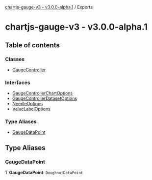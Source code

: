 [chartjs-gauge-v3 - v3.0.0-alpha.1](README.md) / Exports

# chartjs-gauge-v3 - v3.0.0-alpha.1

## Table of contents

### Classes

- [GaugeController](classes/GaugeController.md)

### Interfaces

- [GaugeControllerChartOptions](interfaces/GaugeControllerChartOptions.md)
- [GaugeControllerDatasetOptions](interfaces/GaugeControllerDatasetOptions.md)
- [NeedleOptions](interfaces/NeedleOptions.md)
- [ValueLabelOptions](interfaces/ValueLabelOptions.md)

### Type Aliases

- [GaugeDataPoint](modules.md#gaugedatapoint)

## Type Aliases

### GaugeDataPoint

Ƭ **GaugeDataPoint**: `DoughnutDataPoint`
